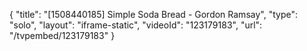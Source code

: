 {
    "title": "[1508440185] Simple Soda Bread - Gordon Ramsay",
    "type": "solo",
    "layout": "iframe-static",
    "videoId": "123179183",
    "url": "\/tvpembed\/123179183"
}